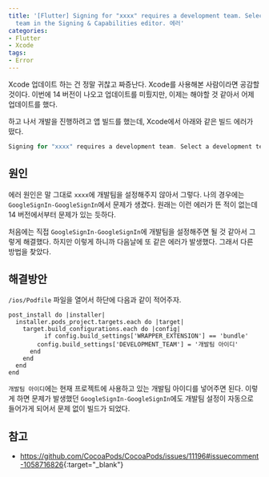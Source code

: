 ```yaml
---
title: '[Flutter] Signing for "xxxx" requires a development team. Select a development
  team in the Signing & Capabilities editor. 에러'
categories:
- Flutter
- Xcode
tags:
- Error
---
```


Xcode 업데이트 하는 건 정말 귀찮고 짜증난다. Xcode를 사용해본 사람이라면 공감할 것이다.
이번에 14 버전이 나오고 업데이트를 미뤘지만, 이제는 해야할 것 같아서 어제 업데이트를 했다.

하고 나서 개발을 진행하려고 앱 빌드를 했는데, Xcode에서 아래와 같은 빌드 에러가 떴다.

``` dart
Signing for "xxxx" requires a development team. Select a development team in the Signing & Capabilities editor.
```

## 원인

에러 원인은 말 그대로 `xxxx`에 개발팀을 설정해주지 않아서 그렇다. 나의 경우에는 `GoogleSignIn-GoogleSignIn`에서 문제가 생겼다. 원래는 이런 에러가 뜬 적이 없는데 14 버전에서부터 문제가 있는 듯하다.

처음에는 직접 `GoogleSignIn-GoogleSignIn`에 개발팀을 설정해주면 될 것 같아서 그렇게 해결했다. 하지만 이렇게 하니까 다음날에 또 같은 에러가 발생했다. 그래서 다른 방법을 찾았다.

## 해결방안

`/ios/Podfile` 파일을 열어서 하단에 다음과 같이 적어주자.

```
post_install do |installer|
  installer.pods_project.targets.each do |target|
    target.build_configurations.each do |config|
		  if config.build_settings['WRAPPER_EXTENSION'] == 'bundle'
        config.build_settings['DEVELOPMENT_TEAM'] = '개발팀 아이디'
      end
    end
  end
end
```

`개발팀 아이디`에는 현재 프로젝트에 사용하고 있는 개발팀 아이디를 넣어주면 된다. 이렇게 하면 문제가 발생했던 `GoogleSignIn-GoogleSignIn`에도 개발팀 설정이 자동으로 들어가게 되어서 문제 없이 빌드가 되었다.

## 참고

* <https://github.com/CocoaPods/CocoaPods/issues/11196#issuecomment-1058716826>{:target="_blank"}
